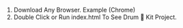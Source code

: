 1. Download Any Browser. Example (Chrome)
2. Double Click or Run index.html To See Drum 🥁 Kit Project.
